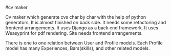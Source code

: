 #cv maker

Cv maker which generate cvs char by char with the 
help of python generators. It is almost finished on back side. It needs
some refactoring and frontend arrangements. It uses Django as a back end framework. It uses
Weasyprint for pdf rendering. Site needs frontend arrangements.

There is one to one relation between User and Profile models. Each Profile model
has many Experiences, Bars(skills), and other related models.
